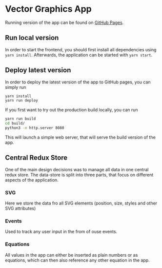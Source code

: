 # Vector Graphics App

Running version of the app can be found on [GitHub Pages](https://monkeyapproved.github.io/VectorGraphics/).

## Run local version

In order to start the frontend, you should first install all dependencies using `yarn install`.
Afterwards, the application can be started with `yarn start`.

## Deploy latest version

In order to deploy the latest version of the app to GitHub pages, you can simply run

```bash
yarn install
yarn run deploy
```

If you first want to try out the production build locally, you can run

```bash
yarn run build
cd build/
python3 -m http.server 8080
```

This will launch a simple web server, that will serve the build version of the app.

## Central Redux Store

One of the main design decisions was to manage all data in one central redux store.
The data-store is split into three parts, that focus on different aspects of the application.

### SVG

Here we store the data fro all SVG elements (position, size, styles and other SVG attributes)

### Events

Used to track any user input in the from of ouse events.

### Equations

All values in the app can either be inserted as plain numbers or as equations, which can then also reference
any other equation in the app.

